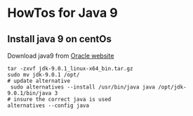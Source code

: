 # HowTos for Java 9

## Install java 9 on centOs

Download java9 from [Oracle website](http://www.oracle.com/technetwork/java/javase/downloads/index-jsp-138363.html)
 
```cd ~/Downloads
tar -zxvf jdk-9.0.1_linux-x64_bin.tar.gz 
sudo mv jdk-9.0.1 /opt/
# update alternative 
 sudo alternatives --install /usr/bin/java java /opt/jdk-9.0.1/bin/java 3
# insure the correct java is used
alternatives --config java
```

 